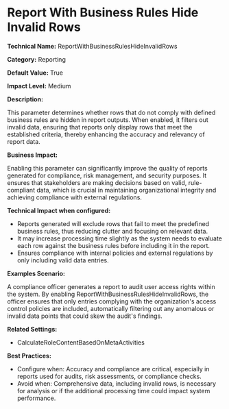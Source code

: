 # Report With Business Rules Hide Invalid Rows

**Technical Name:** ReportWithBusinessRulesHideInvalidRows

**Category:** Reporting

**Default Value:** True

**Impact Level:** Medium

**Description:**

This parameter determines whether rows that do not comply with defined business rules are hidden in report outputs. When enabled, it filters out invalid data, ensuring that reports only display rows that meet the established criteria, thereby enhancing the accuracy and relevancy of report data.

**Business Impact:**

Enabling this parameter can significantly improve the quality of reports generated for compliance, risk management, and security purposes. It ensures that stakeholders are making decisions based on valid, rule-compliant data, which is crucial in maintaining organizational integrity and achieving compliance with external regulations.

**Technical Impact when configured:**

- Reports generated will exclude rows that fail to meet the predefined business rules, thus reducing clutter and focusing on relevant data.
- It may increase processing time slightly as the system needs to evaluate each row against the business rules before including it in the report.
- Ensures compliance with internal policies and external regulations by only including valid data entries.

**Examples Scenario:**

A compliance officer generates a report to audit user access rights within the system. By enabling ReportWithBusinessRulesHideInvalidRows, the officer ensures that only entries complying with the organization's access control policies are included, automatically filtering out any anomalous or invalid data points that could skew the audit's findings.

**Related Settings:**

- CalculateRoleContentBasedOnMetaActivities

**Best Practices:** 

- Configure when: Accuracy and compliance are critical, especially in reports used for audits, risk assessments, or compliance checks.
- Avoid when: Comprehensive data, including invalid rows, is necessary for analysis or if the additional processing time could impact system performance.